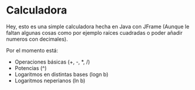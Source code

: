 # Calculadora

Hey, esto es una simple calculadora hecha en Java con JFrame
(Aunque le faltan algunas cosas como por ejemplo raíces cuadradas o poder añadir numeros con decimales).

Por el momento está:
- Operaciones básicas (+, -, *, /)
- Potencias (^)
- Logaritmos en distintas bases (logn b)
- Logaritmos neperianos (ln b)

